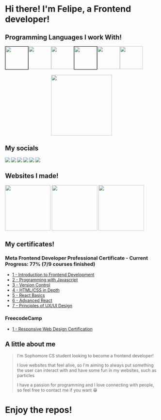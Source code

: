 <h1>Hi there! I'm Felipe, a Frontend developer!</h1>

<h2>Programming Languages I work With!</h2>
<div style="display: flex;">
  <img width=75 height= 75 src="https://cdn.jsdelivr.net/gh/devicons/devicon/icons/html5/html5-plain-wordmark.svg" style="border: 1px solid black;"/>
  <img width=75 height= 75 src="https://cdn.jsdelivr.net/gh/devicons/devicon/icons/css3/css3-plain-wordmark.svg" />
  <img width=75 height= 75 src="https://cdn.jsdelivr.net/gh/devicons/devicon/icons/javascript/javascript-original.svg"/>
  <img width=75 height= 75 src="https://cdn.jsdelivr.net/gh/devicons/devicon/icons/react/react-original-wordmark.svg" style="border: 1px solid black;"/>
  <img width=75 height= 75 src="https://user-images.githubusercontent.com/120526365/228884758-862729cd-49a5-42f6-bc13-a16a6311964b.svg" />
  <img width=75 height= 75 src="https://cdn.jsdelivr.net/gh/devicons/devicon/icons/nodejs/nodejs-original.svg"/>
</div>

<br />
<div style="display: flex; justify-content: space-around;">
  <img src="https://github-readme-stats.vercel.app/api/top-langs/?username=felipematos-devjs&theme=dracula" height=200>
</div>

<h2>My socials</h2>
<div>
  <a href="https://www.linkedin.com/in/felipe-matos-94405526a"><img src="https://img.shields.io/badge/LinkedIn-0077B5?style=for-the-badge&logo=linkedin&logoColor=white"/></a>
  <a href="https://twitter.com/FelipeJsDev"><img src="https://img.shields.io/badge/Twitter-1DA1F2?style=for-the-badge&logo=twitter&logoColor=white"/></a>
  <a href="https://www.instagram.com/felipejsdev1/?igshid=ZDdkNTZiNTM%3D"><img src="https://img.shields.io/badge/Instagram-E4405F?style=for-the-badge&logo=instagram&logoColor=white"/></a>
  <a href="https://leetcode.com/FelipeMatosDev/"><img src="https://img.shields.io/badge/-LeetCode-FFA116?style=for-the-badge&logo=LeetCode&logoColor=black"/></a>
  <a href="https://codepen.io/FelipeMatosDev"><img src="https://img.shields.io/badge/Codepen-000000?style=for-the-badge&logo=codepen&logoColor=white"/></a>
  <a href="mailto:felipematos.devjs@gmail.com"><img src="https://img.shields.io/badge/Gmail-D14836?style=for-the-badge&logo=gmail&logoColor=white"/></a>
</div>

<h2>Websites I made!</h2>
<span align="left" display= "inline">
  <span witdh = 120 display= "inline">
    <a target = "_blank" href="https://fm-todotoday.netlify.app"><img src="https://user-images.githubusercontent.com/120526365/214430515-4f0a1d73-296e-4bc8-a9a7-be17992ad62a.svg"           height=150></a>
    <a target = "_blank" href="https://weathertick.netlify.app/"><img src="https://user-images.githubusercontent.com/120526365/228684786-dcead5f7-009e-4bc3-b15c-5b8a2e61778b.svg"           height=150></a>
        <a target = "_blank" href="https://fm-darkmode.netlify.app"><img src="https://user-images.githubusercontent.com/120526365/232139759-14fc7869-0547-4cbd-a4d4-80f2cab1e0b3.svg"           height=150></a>

  </span>
</span>

<h2>My certificates!</h2>
<h3>Meta Frontend Developer Professional Certificate - Current Progress: 77% (7/9 courses finished)</h3>
<ul>
<li><a href="https://www.coursera.org/account/accomplishments/certificate/VEJHSAY89ST5">1 - Introduction to Frontend Development</a></li>
<li><a href="https://www.coursera.org/account/accomplishments/certificate/UP2YW7AEW6CF">2 - Programming with Javascript</a></li>
<li><a href="https://www.coursera.org/account/accomplishments/certificate/5PSD6BXEKEJR">3 - Version Control</a></li>
<li><a href="https://www.coursera.org/account/accomplishments/certificate/3VVZV8L4ANPL">4 - HTML/CSS in Depth</a></li>
<li><a href="https://www.coursera.org/account/accomplishments/certificate/KY5ZTSZBFD3V">5 - React Basics</a></li>
<li><a href="https://www.coursera.org/account/accomplishments/certificate/2MPZNKFSY36J">6 - Advanced React</a></li>
<li><a href="https://www.coursera.org/account/accomplishments/certificate/3VVZV8L4ANPL">7 - Principles of UX/UI Design</a></li>
  
</ul>

<h3>FreecodeCamp</h3>
<ul>
<li><a href="https://www.freecodecamp.org/certification/fcc48f8e05f-775a-422b-928c-03b9ae7ae568/responsive-web-design">1 - Responsive Web Design Certification</a></li>
</ul>

<h2>A little about me</h2>
<blockquote>
<p>
I'm Sophomore CS student looking to become a frontend developer! 
</p>
<p>
I love websites that feel alive, so I'm aiming to always put something 
the user can interact with and have some fun in my websites, such as particles
</p>
<p>
I have a passion for programming and I love connecting with people, so feel free to contact me if you want 😁
</p>
</blockquote>

<h1>Enjoy the repos!</h1>
